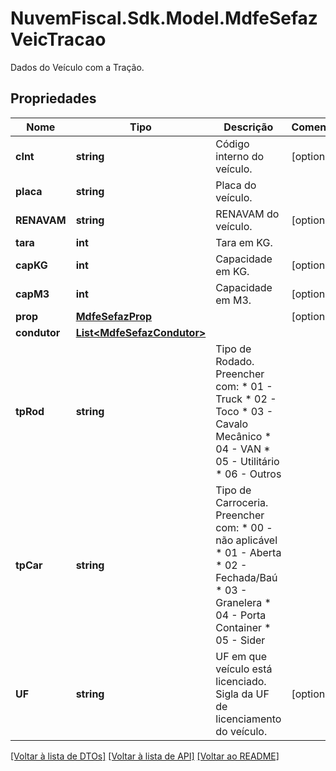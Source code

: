 # NuvemFiscal.Sdk.Model.MdfeSefazVeicTracao
Dados do Veículo com a Tração.

## Propriedades

Nome | Tipo | Descrição | Comentários
------------ | ------------- | ------------- | -------------
**cInt** | **string** | Código interno do veículo. | [optional] 
**placa** | **string** | Placa do veículo. | 
**RENAVAM** | **string** | RENAVAM do veículo. | [optional] 
**tara** | **int** | Tara em KG. | 
**capKG** | **int** | Capacidade em KG. | [optional] 
**capM3** | **int** | Capacidade em M3. | [optional] 
**prop** | [**MdfeSefazProp**](MdfeSefazProp.md) |  | [optional] 
**condutor** | [**List&lt;MdfeSefazCondutor&gt;**](MdfeSefazCondutor.md) |  | 
**tpRod** | **string** | Tipo de Rodado.  Preencher com:  * 01 - Truck  * 02 - Toco  * 03 - Cavalo Mecânico  * 04 - VAN  * 05 - Utilitário  * 06 - Outros | 
**tpCar** | **string** | Tipo de Carroceria.  Preencher com:  * 00 - não aplicável  * 01 - Aberta  * 02 - Fechada/Baú  * 03 - Granelera  * 04 - Porta Container  * 05 - Sider | 
**UF** | **string** | UF em que veículo está licenciado.  Sigla da UF de licenciamento do veículo. | [optional] 

[[Voltar à lista de DTOs]](../README.md#documentation-for-models) [[Voltar à lista de API]](../README.md#documentation-for-api-endpoints) [[Voltar ao README]](../README.md)

